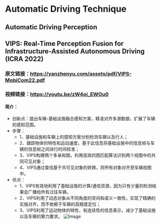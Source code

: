 Automatic Driving Technique
=====

Automatic Driving Perception
-----  
## VIPS: Real-Time Perception Fusion for Infrastructure-Assisted Autonomous Driving (ICRA 2022)
### 原文链接：https://yanzhenyu.com/assets/pdf/VIPS-MobiCom22.pdf
### 视频链接：https://youtu.be/zW4oi_EWOu0
#### 简介：
  - 创新点：提出车辆-基础设施融合感知方案，精准对齐多源数据，扩展了车辆的感知范围。
  - 步骤：
    - 1、基础设施和车辆上的感知方案分别检测车辆以及行人；
    - 2、跟踪物体的特性和运动速度，基于此信息将基础设施中的信息帧与车辆的信息帧之间进行时间校准；
    - 3、VIPS构建两个多亲和图，利用高效的图匹配算法识别两个视图中的共同可见对象；
    - 4、VIPS通过查找基于共可见对象的转换，将所有对象对齐至车辆视图中。
  - 优点：
    - 1、VIPS有效地利用了基础设施的计算/通信资源，因为只有少量的检测结果会广播给所有过往车辆。
    - 2、VIPS利用了动态对象从不同角度的空间和语义一致性，实现了精确的实施对齐，而不依赖于车辆的高精度定位；
    - 3、VIPS利用了运动物体的特性，有连续性的信息表示，减少了基础设施以及车辆的算力要求。
![Image]([https://raw.githubusercontent.com/Gladysid/Images-blog/master/IE-box-pic.png](https://github.com/ZYJ-Group/paper/blob/28bfe3ce7a88afa9298e8210f62061c27e3587d7/lcw/image/VIPS-2.png))


